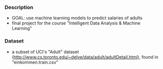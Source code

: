 ### Description
- GOAL: use machine learning models to predict salaries of adults
- final project for the course "Intelligent Data Analysis & Machine Learning"
### Dataset
- a subset of UCI's "Adult" dataset (http://www.cs.toronto.edu/~delve/data/adult/adultDetail.html), found in "einkommen.train.csv"

